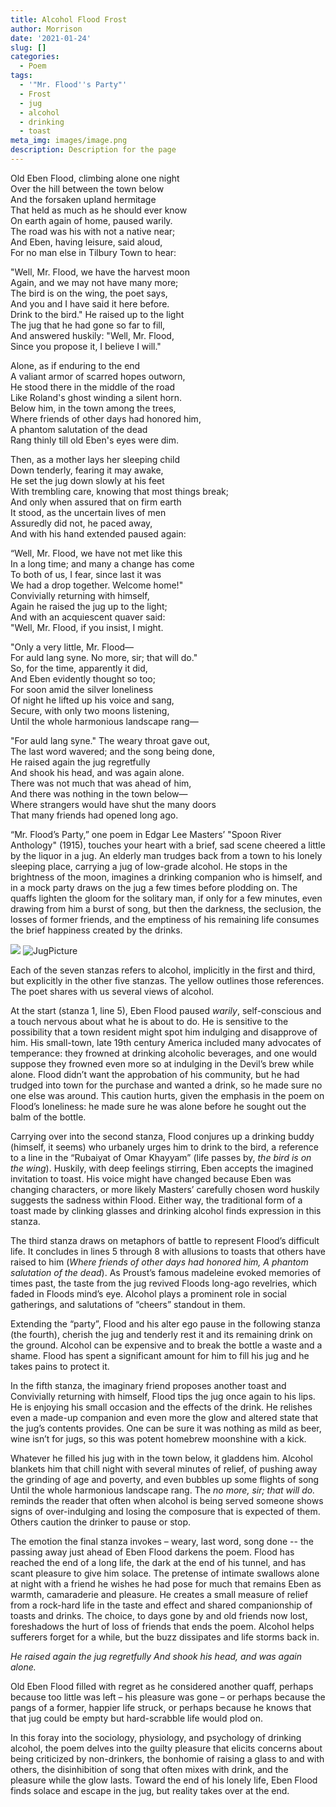 ```yaml
---
title: Alcohol Flood Frost
author: Morrison
date: '2021-01-24'
slug: []
categories:
  - Poem
tags:
  - '"Mr. Flood''s Party"'
  - Frost
  - jug
  - alcohol
  - drinking
  - toast
meta_img: images/image.png
description: Description for the page
---
```


Old Eben Flood, climbing alone one night  
Over the hill between the town below  
And the forsaken upland hermitage  
That held as much as he should ever know  
On earth again of home, paused warily.  
The road was his with not a native near;  
And Eben, having leisure, said aloud,  
For no man else in Tilbury Town to hear: 

"Well, Mr. Flood, we have the harvest moon    
Again, and we may not have many more;   
The bird is on the wing, the poet says,   
And you and I have said it here before.   
Drink to the bird." He raised up to the light   
The jug that he had gone so far to fill,   
And answered huskily: "Well, Mr. Flood,   
Since you propose it, I believe I will."   

Alone, as if enduring to the end   
A valiant armor of scarred hopes outworn,   
He stood there in the middle of the road   
Like Roland's ghost winding a silent horn.   
Below him, in the town among the trees,   
Where friends of other days had honored him,   
A phantom salutation of the dead   
Rang thinly till old Eben's eyes were dim.   

Then, as a mother lays her sleeping child   
Down tenderly, fearing it may awake,   
He set the jug down slowly at his feet   
With trembling care, knowing that most things break;   
And only when assured that on firm earth   
It stood, as the uncertain lives of men   
Assuredly did not, he paced away,   
And with his hand extended paused again:   

“Well, Mr. Flood, we have not met like this   
In a long time; and many a change has come   
To both of us, I fear, since last it was   
We had a drop together. Welcome home!"   
Convivially returning with himself,   
Again he raised the jug up to the light;   
And with an acquiescent quaver said:   
"Well, Mr. Flood, if you insist, I might.   

"Only a very little, Mr. Flood—   
For auld lang syne. No more, sir; that will do."   
So, for the time, apparently it did,   
And Eben evidently thought so too;   
For soon amid the silver loneliness   
Of night he lifted up his voice and sang,   
Secure, with only two moons listening,   
Until the whole harmonious landscape rang—   

"For auld lang syne." The weary throat gave out,   
The last word wavered; and the song being done,   
He raised again the jug regretfully   
And shook his head, and was again alone.   
There was not much that was ahead of him,   
And there was nothing in the town below—   
Where strangers would have shut the many doors   
That many friends had opened long ago.  

 

“Mr. Flood’s Party,” one poem in Edgar Lee Masters’ "Spoon River Anthology" (1915), touches your heart with a brief, sad scene cheered a little by the liquor in a jug.  An elderly man trudges back from a town to his lonely sleeping place, carrying a jug of low-grade alcohol.  He stops in the brightness of the moon, imagines a drinking companion who is himself, and in a mock party draws on the jug a few times before plodding on.  The quaffs lighten the gloom for the solitary man, if only for a few minutes, even drawing from him a burst of song, but then the darkness, the seclusion, the losses of former friends, and the emptiness of his remaining life consumes the brief happiness created by the drinks.

![](/media/AlcoholFloodJug.jpg)
![JugPicture](/media/AlcoholFloodJug.png)

Each of the seven stanzas refers to alcohol, implicitly in the first and third, but explicitly in the other five stanzas.  The yellow outlines those references.  The poet shares with us several views of alcohol.  

At the start (stanza 1, line 5), Eben Flood paused *warily*, self-conscious and a touch nervous about what he is about to do.  He is sensitive to the possibility that a town resident might spot him indulging and disapprove of him.  His small-town, late 19th century America included many advocates of temperance: they frowned at drinking alcoholic beverages, and one would suppose they frowned even more so at indulging in the Devil’s brew while alone.  Flood didn’t want the approbation of his community, but he had trudged into town for the purchase and wanted a drink, so he made sure no one else was around.  This caution hurts, given the emphasis in the poem on Flood’s loneliness:  he made sure he was alone before he sought out the balm of the bottle.

Carrying over into the second stanza, Flood conjures up a drinking buddy (himself, it seems) who urbanely urges him to drink to the bird, a reference to a line in the “Rubaiyat of Omar Khayyam”  (life passes by, *the bird is on the wing*).   Huskily, with deep feelings stirring, Eben accepts the imagined invitation to toast.  His voice might have changed because Eben was changing characters, or more likely Masters’ carefully chosen word huskily suggests the sadness within Flood.  Either way, the traditional form of a toast made by clinking glasses and drinking alcohol finds expression in this stanza.

The third stanza draws on metaphors of battle to represent Flood’s difficult life.  It concludes in lines 5 through 8 with allusions to toasts that others have raised to him (*Where friends of other days had honored him, A phantom salutation of the dead*).   As Proust’s famous madeleine evoked memories of times past, the taste from the jug revived Floods long-ago revelries, which faded in Floods mind’s eye.  Alcohol plays a prominent role in social gatherings, and salutations of “cheers” standout in them.

Extending the “party”, Flood and his alter ego pause in the following stanza (the fourth), cherish the jug and tenderly rest it and its remaining drink on the ground.  Alcohol can be expensive and to break the bottle a waste and a shame.  Flood has spent a significant amount for him to fill his jug and he takes pains to protect it.

In the fifth stanza, the imaginary friend proposes another toast and Convivially returning with himself, Flood tips the jug once again to his lips.  He is enjoying his small occasion and the effects of the drink.  He relishes even a made-up companion and even more the glow and altered state that the jug’s contents provides.  One can be sure it was nothing as mild as beer, wine isn’t for jugs, so this was potent homebrew moonshine with a kick.

Whatever he filled his jug with in the town below, it gladdens him.  Alcohol blankets him that chill night with several minutes of relief, of pushing away the grinding of age and poverty, and even bubbles up some flights of song Until the whole harmonious landscape rang.   The *no more, sir; that will do.* reminds the reader that often when alcohol is being served someone shows signs of over-indulging and losing the composure that is expected of them.   Others caution the drinker to pause or stop.

The emotion the final stanza invokes – weary, last word, song done -- the passing away just ahead of Eben Flood darkens the poem.  Flood has reached the end of a long life, the dark at the end of his tunnel, and has scant pleasure to give him solace.  The pretense of intimate swallows alone at night with a friend he wishes he had pose for much that remains Eben as warmth, camaraderie and pleasure.  He creates a small measure of relief from a rock-hard life in the taste and effect and shared companionship of toasts and drinks.   The choice, to days gone by and old friends now lost, foreshadows the hurt of loss of friends that ends the poem.   Alcohol helps sufferers forget for a while, but the buzz dissipates and life storms back in.  

*He raised again the jug regretfully*
*And shook his head, and was again alone.*

Old Eben Flood filled with regret as he considered another quaff, perhaps because too little was left – his pleasure was gone – or perhaps because the pangs of a former, happier life struck, or perhaps because he knows that that jug could be empty but hard-scrabble life would plod on.

In this foray into the sociology, physiology, and psychology of drinking alcohol, the poem delves into the guilty pleasure that elicits concerns about being criticized by non-drinkers, the bonhomie of raising a glass to and with others, the disinhibition of song that often mixes with drink, and the pleasure while the glow lasts.  Toward the end of his lonely life, Eben Flood finds solace and escape in the jug, but reality takes over at the end.


